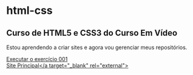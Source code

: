 # html-css
 <h2>Curso de HTML5 e CSS3 do Curso Em Vídeo</h2>

Estou aprendendo a criar sites e agora vou gerenciar meus repositórios.

<a href="https://tiago-da-rocha.github.io/html-css//modulo_1/exercicios/ex001/index.html">Executar o exercício 001</a>
<br>
<a href="https://tiago-da-rocha.github.io/html-css/">Site Principal</a target="_blank" rel="external">